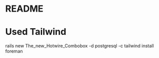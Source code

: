 # README

# Used Tailwind

rails new The_new_Hotwire_Combobox -d postgresql -c tailwind
install foreman


